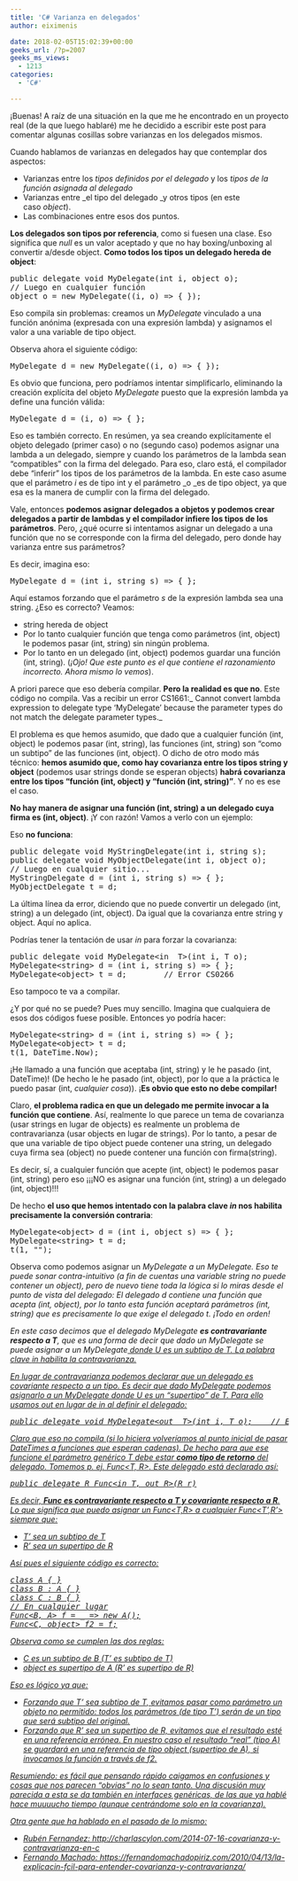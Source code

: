 ```yaml
---
title: 'C# Varianza en delegados'
author: eiximenis

date: 2018-02-05T15:02:39+00:00
geeks_url: /?p=2007
geeks_ms_views:
  - 1213
categories:
  - 'C#'

---
```

¡Buenas! A raíz de una situación en la que me he encontrado en un proyecto real (de la que luego hablaré) me he decidido a escribir este post para comentar algunas cosillas sobre varianzas en los delegados mismos.
  
Cuando hablamos de varianzas en delegados hay que contemplar dos aspectos:

  * Varianzas entre los _tipos definidos por el delegado_ y los _tipos de la función asignada al delegado_
  * Varianzas entre _el tipo del delegado _y otros tipos (en este caso _object_).
  * Las combinaciones entre esos dos puntos.

<!--more-->


  
**Los delegados son tipos por referencia**, como si fuesen una clase. Eso significa que _null_ es un valor aceptado y que no hay boxing/unboxing al convertir a/desde object. **Como todos los tipos un delegado hereda de object**:

<pre class="EnlighterJSRAW" data-enlighter-language="csharp">public delegate void MyDelegate(int i, object o);
// Luego en cualquier función
object o = new MyDelegate((i, o) =&gt; { });</pre>

Eso compila sin problemas: creamos un _MyDelegate_ vinculado a una función anónima (expresada con una expresión lambda) y asignamos el valor a una variable de tipo object.
  
Observa ahora el siguiente código:

<pre class="EnlighterJSRAW" data-enlighter-language="null">MyDelegate d = new MyDelegate((i, o) =&gt; { });</pre>

Es obvio que funciona, pero podríamos intentar simplificarlo, eliminando la creación explícita del objeto _MyDelegate_ puesto que la expresión lambda ya define una función válida:

<pre class="EnlighterJSRAW" data-enlighter-language="null">MyDelegate d = (i, o) =&gt; { };</pre>

Eso es también correcto. En resúmen, ya sea creando explícitamente el objeto delegado (primer caso) o no (segundo caso) podemos asignar una lambda a un delegado, siempre y cuando los parámetros de la lambda sean &#8220;compatibles&#8221; con la firma del delegado. Para eso, claro está, el compilador debe &#8220;inferir&#8221; los tipos de los parámetros de la lambda. En este caso asume que el parámetro _i_ es de tipo int y el parámetro _o _es de tipo object, ya que esa es la manera de cumplir con la firma del delegado.
  
Vale, entonces **podemos asignar delegados a objetos y podemos crear delegados a partir de lambdas y el compilador infiere los tipos de los parámetros**. Pero, ¿qué ocurre si intentamos asignar un delegado a una función que no se corresponde con la firma del delegado, pero donde hay varianza entre sus parámetros?
  
Es decir, imagina eso:

<pre class="EnlighterJSRAW" data-enlighter-language="null">MyDelegate d = (int i, string s) =&gt; { };</pre>

Aquí estamos forzando que el parámetro _s_ de la expresión lambda sea una string. ¿Eso es correcto? Veamos:

  * string hereda de object
  * Por lo tanto cualquier función que tenga como parámetros (int, object) le podemos pasar (int, string) sin ningún problema.
  * Por lo tanto en un delegado (int, object) podemos guardar una función (int, string). (_¡Ojo! Que este punto es el que contiene el razonamiento incorrecto. Ahora mismo lo vemos_).

A priori parece que eso debería compilar. **Pero la realidad es que no**. Este código no compila. Vas a recibir un error CS1661:_ Cannot convert lambda expression to delegate type &#8216;MyDelegate&#8217; because the parameter types do not match the delegate parameter types._
  
El problema es que hemos asumido, que dado que a cualquier función (int, object) le podemos pasar (int, string), las funciones (int, string) son &#8220;como un subtipo&#8221; de las funciones (int, object). O dicho de otro modo más técnico: **hemos asumido que, como hay covarianza entre los tipos string y object** (podemos usar strings donde se esperan objects) **habrá covarianza entre los tipos &#8220;función (int, object) y &#8220;función (int, string)&#8221;**. Y no es ese el caso.
  
**No hay manera de asignar una función (int, string) a un delegado cuya firma es (int, object)**. ¡Y con razón! Vamos a verlo con un ejemplo:
  
Eso **no funciona**:

<pre class="EnlighterJSRAW" data-enlighter-language="null">public delegate void MyStringDelegate(int i, string s);
public delegate void MyObjectDelegate(int i, object o);
// Luego en cualquier sitio...
MyStringDelegate d = (int i, string s) =&gt; { };
MyObjectDelegate t = d;
</pre>

La última línea da error, diciendo que no puede convertir un delegado (int, string) a un delegado (int, object). Da igual que la covarianza entre string y object. Aquí no aplica.
  
Podrías tener la tentación de usar _in_ para forzar la covarianza:

<pre class="EnlighterJSRAW" data-enlighter-language="null">public delegate void MyDelegate&lt;in  T&gt;(int i, T o);
MyDelegate&lt;string&gt; d = (int i, string s) =&gt; { };
MyDelegate&lt;object&gt; t = d;        // Error CS0266</pre>

Eso tampoco te va a compilar.
  
¿Y por qué no se puede? Pues muy sencillo. Imagina que cualquiera de esos dos códigos fuese posible. Entonces yo podría hacer:

<pre class="EnlighterJSRAW" data-enlighter-language="null">MyDelegate&lt;string&gt; d = (int i, string s) =&gt; { };
MyDelegate&lt;object&gt; t = d;
t(1, DateTime.Now);</pre>

¡He llamado a una función que aceptaba (int, string) y le he pasado (int, DateTime)! (De hecho le he pasado (int, object), por lo que a la práctica le puedo pasar (int, _cualquier cosa_)). ¡**Es obvio que esto no debe compilar!**
  
Claro, **el problema radica en que un delegado me permite invocar a la función que contiene**. Así, realmente lo que parece un tema de covarianza (usar strings en lugar de objects) es realmente un problema de contravarianza (usar objects en lugar de strings). Por lo tanto, a pesar de que una variable de tipo object puede contener una string, un delegado cuya firma sea (object) no puede contener una función con firma(string).
  
Es decir, sí, a cualquier función que acepte (int, object) le podemos pasar (int, string) pero eso ¡¡¡NO es asignar una función (int, string) a un delegado (int, object)!!!
  
De hecho **el uso que hemos intentado con la palabra clave _in_ nos habilita precisamente la conversión contraria**:

<pre class="EnlighterJSRAW" data-enlighter-language="null">MyDelegate&lt;object&gt; d = (int i, object s) =&gt; { };
MyDelegate&lt;string&gt; t = d;
t(1, "");</pre>

Observa como podemos asignar un _MyDelegate<object>_ a un _MyDelegate<string>_. Eso te puede sonar contra-intuitivo (a fin de cuentas una variable string no puede contener un object), pero de nuevo tiene toda la lógica si lo miras desde el punto de vista del delegado: El delegado _d_ contiene una función que acepta (int, object), por lo tanto esta función aceptará parámetros (int, string) que es precisamente lo que exige el delegado t. ¡Todo en orden!
  
En este caso decimos que el delegado _MyDelegate<T> **es contravariante respecto a T**_, que es una forma de decir que dado un MyDelegate<T> se puede asignar a un MyDelegate<U> donde U es un subtipo de T. La palabra clave _in_ habilita la contravarianza.
  
En lugar de contravarianza podemos declarar que un delegado es covariante respecto a un tipo. Es decir que dado MyDelegate<T> podemos asignarlo a un MyDelegate<U> donde U es un &#8220;supertipo&#8221; de T. Para ello usamos _out_ en lugar de _in_ al definir el delegado:

<pre class="EnlighterJSRAW" data-enlighter-language="null">public delegate void MyDelegate&lt;out  T&gt;(int i, T o);    // Error CS1961</pre>

Claro que eso no compila (si lo hiciera volveríamos al punto inicial de pasar DateTimes a funciones que esperan cadenas). De hecho para que ese funcione el parámetro genérico T debe estar **como tipo de retorno** del delegado. Tomemos p. ej. Func<T, R>. Este delegado está declarado así:

<pre class="EnlighterJSRAW" data-enlighter-language="null">public delegate R Func&lt;in T, out R&gt;(R r)</pre>

Es decir, **Func es contravariante respecto a T y covariante respecto a R**. Lo que significa que puedo asignar un Func<T,R> a cualquier Func<T&#8217;,R&#8217;> siempre que:

  * T&#8217; sea un subtipo de T
  * R&#8217; sea un supertipo de R

Así pues el siguiente código es correcto:

<pre class="EnlighterJSRAW" data-enlighter-language="null">class A { }
class B : A { }
class C : B { }
// En cualquier lugar
Func&lt;B, A&gt; f = _ =&gt; new A();
Func&lt;C, object&gt; f2 = f;</pre>

Observa como se cumplen las dos reglas:

  * C es un subtipo de B (T&#8217; es subtipo de T)
  * object es supertipo de A (R&#8217; es supertipo de R)

Eso es lógico ya que:

  * Forzando que T&#8217; sea subtipo de T, evitamos pasar como parámetro un objeto no permitido: todos los parámetros (de tipo T&#8217;) serán de un tipo que será subtipo del original.
  * Forzando que R&#8217; sea un supertipo de R, evitamos que el resultado esté en una referencia errónea. En nuestro caso el resultado &#8220;real&#8221; (tipo A) se guardará en una referencia de tipo object (supertipo de A), si invocamos la función a través de f2.

Resumiendo: es fácil que pensando rápido caigamos en confusiones y cosas que nos parecen &#8220;obvias&#8221; no lo sean tanto. Una discusión muy parecida a esta se da también en interfaces genéricas, de las que ya [hablé hace muuuucho tiempo][1] (aunque centrándome solo en la covarianza).
  
Otra gente que ha hablado en el pasado de lo mismo:

  * Rubén Fernandez: <http://charlascylon.com/2014-07-16-covarianza-y-contravarianza-en-c>
  * Fernando Machado: <https://fernandomachadopiriz.com/2010/04/13/la-explicacin-fcil-para-entender-covarianza-y-contravarianza/>

 [1]: https://geeks.ms/etomas/2010/11/18/c-bsico-covarianza-en-genricos/